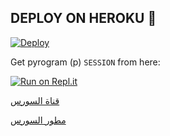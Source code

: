 ## DEPLOY ON HEROKU 🚀

[![Deploy](https://www.herokucdn.com/deploy/button.svg)](https://heroku.com/deploy?template=https://github.com/Dev3yad/demusic)

Get pyrogram (p)  `SESSION` from here:

[![Run on Repl.it](https://repl.it/badge/github/ChankitSaini/GenerateStringSession)](https://replit.com/@Ahmedyad/ahmedyad200)

[قناة السورس](https://t.me/R_O_D_I_bo)

[مطور السورس](https://t.me/Sameer_Essam)
